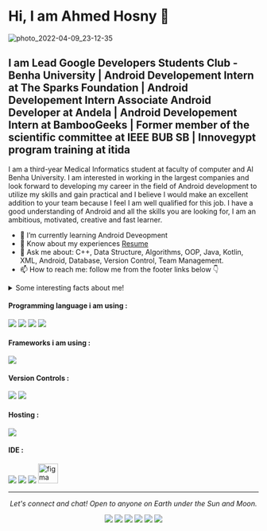 # Hi, I am Ahmed Hosny 👋
![photo_2022-04-09_23-12-35](https://user-images.githubusercontent.com/101954425/162592706-83b8d48a-e429-42a2-9ff2-a1db3ec114a9.jpg)

## I am Lead Google Developers Students Club - Benha University | Android Developement Intern at The Sparks Foundation | Android Developement Intern Associate Android Developer at Andela | Android Developement Intern at BambooGeeks | Former member of the scientific committee at IEEE BUB SB | Innovegypt program training at itida 


I am a third-year Medical Informatics student at faculty of computer and Al Benha University. I am interested in working in the largest companies and look forward to developing my career in the field of Android development to utilize my skills and gain practical and I believe I would make an excellent addition to your team because I feel I am well qualified for this job. I have a good understanding of Android and all the skills you are looking for, I am an ambitious, motivated, creative and fast learner.

- 🌱 I’m currently learning Android Deveopment
- 📄 Know about my experiences [Resume](https://resume.io/r/pKfcGZy7p)
- 💬 Ask me about: C++, Data Structure, Algorithms, OOP, Java, Kotlin, XML, Android, Database, Version Control, Team Management.
- 📫 How to reach me:  follow me from the footer links below 👇

<details>
  <summary>Some interesting facts about me!</summary>
  <br>
  
  -  I am working on my YOUTUBE channel [AhmedHosny](https://www.youtube.com/channel/UCX9HMXGGp39T8K5rzqP9_sw).
  
  - Learning programming and getting knowledge about Software Enginnering.
  
  # Instructor in Events


  # Solution Challenge Egypt 2022


  # BambooGeeks Intern final Exam
  

  
</details>


#### Programming language i am using :
<img src="https://img.shields.io/badge/java-%23ED8B00.svg?&style=for-the-badge&logo=java&logoColor=white"/>
<img src="https://img.shields.io/badge/Kotlin-0095D5?&style=for-the-badge&logo=kotlin&logoColor=white"/>
<img src="https://img.shields.io/badge/python%20-%2314354C.svg?&style=for-the-badge&logo=python&logoColor=white"/>
<img src="https://img.shields.io/badge/C++-3ED8B00.svg?&style=for-the-badge&logo=C++&logoColor=white"/>


#### Frameworks  i am using :
<img src="https://img.shields.io/badge/firebase-ffca28?style=for-the-badge&logo=firebase&logoColor=black" />

#### Version Controls :
<img src="https://img.shields.io/badge/git%20-%23F05033.svg?&style=for-the-badge&logo=git&logoColor=white"/>
<img src="https://img.shields.io/badge/github%20-%23121011.svg?&style=for-the-badge&logo=github&logoColor=white"/>

#### Hosting :
<img src="https://img.shields.io/badge/firebase%20-%23039BE5.svg?&style=for-the-badge&logo=firebase"/>

#### IDE :
<img src="https://img.shields.io/badge/Android_Studio-3DDC84?style=for-the-badge&logo=android-studio&logoColor=white"/>
<img src="https://img.shields.io/badge/Visual_Studio_Code-0078D4?style=for-the-badge&logo=visual%20studio%20code&logoColor=white"/>
<img src="https://img.shields.io/badge/intellij-000000.svg?&style=for-the-badge&logo=PyCharm&logoColor=white"/>
<img src="https://www.vectorlogo.zone/logos/figma/figma-icon.svg" alt="figma" width="40" height="40"/>

<hr>
<p align="center">
  <i>Let's connect and chat! Open to anyone on Earth under the Sun and Moon.</i>
<p align="center">
    <a href="https://twitter.com/Ahmedho36018446" alt="Twitter"><img src="https://img.shields.io/badge/Twitter-1DA1F2?style=for-the-badge&logo=twitter&logoColor=white"></a>
    <a href="https://www.linkedin.com/in/ahmed-7osny/" alt="Linkedin"><img src="https://img.shields.io/badge/LinkedIn-0077B5?style=for-the-badge&logo=linkedin&logoColor=white"></a>
    <a href="https://www.instagram.com/a_7osny_a/" alt="Instagram"><img src="https://img.shields.io/badge/Instagram-E4405F?style=for-the-badge&logo=instagram&logoColor=white"></a>
    <a href="https://www.facebook.com/profile.php?id=100012734253212" alt="Facebook"><img src="https://img.shields.io/badge/Facebook-1877F2?style=for-the-badge&logo=facebook&logoColor=white"></a>
  <a href="https://leetcode.com/Ahmed_Hosny/" alt="leetcode"><img src="https://img.shields.io/badge/leetcode-E4405F?style=for-the-badge&logo=leetcode&logoColor=white"></a>
  <a href="https://codeforces.com/profile/Ahmed_Hosny1" alt="codeforces"><img src="https://img.shields.io/badge/codeforces-1877F2?style=for-the-badge&logo=codeforces&logoColor=white"></a>
</p> 
</p>

